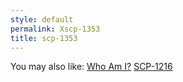 ```yaml
---
style: default
permalink: Xscp-1353
title: scp-1353
---
```

You may also like:
[Who Am I?](http://scp-wiki.net/who-am-i)
[SCP-1216](http://scp-wiki.net/scp-1216)